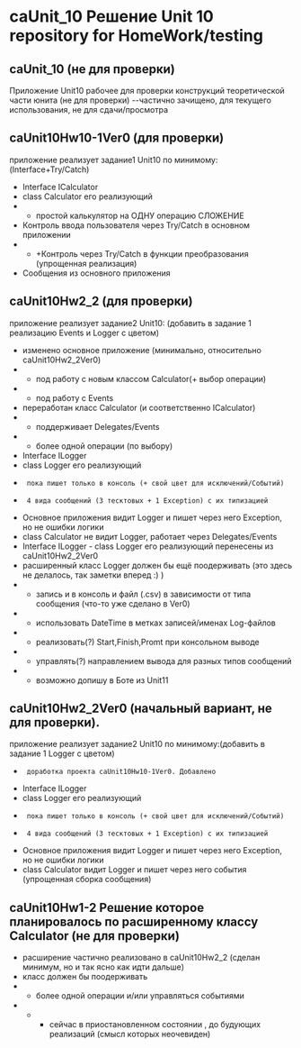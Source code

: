 # caUnit_10 Решение Unit 10 repository for HomeWork/testing
## caUnit_10  (не для проверки)
Приложение Unit10 рабочее для проверки конструкций теоретической части юнита (не для проверки)
--частично зачищено, для текущего использования, не для сдачи/просмотра

## caUnit10Hw10-1Ver0 (для проверки)
приложение реализует задание1 Unit10 по минимому:(Interface+Try/Catch)
- Interface ICalculator
- class Calculator его реализующий 
- - простой калькулятор на ОДНУ операцию СЛОЖЕНИЕ
- Контроль ввода пользователя через Try/Catch в основном приложении
- - +Контроль через Try/Catch в функции преобразования (упрощенная реализация) 
- Сообщения из основного приложения

## caUnit10Hw2_2  (для проверки) 
приложение реализует задание2 Unit10: (добавить в задание 1 реализацию Events и Logger с цветом)
- изменено основное приложение (минимально, относительно caUnit10Hw2_2Ver0) 
- - под работу с новым классом Calculator(+ выбор операции)
- - под работу с Events 
- переработан класс Calculator (и соответственно ICalculator)
- - поддерживает Delegates/Events 
- - более одной операции (по выбору)
- Interface ILogger 
- class Logger его реализующий
-      пока пишет только в консоль (+ свой цвет для исключений/Событий)
-      4 вида сообщений (3 тесктовых + 1 Exception) с их типизацией
- Основное приложения видит Logger и пишет через него Exception, но не ошибки логики
- class Calculator не видит Logger, работает через Delegates/Events
- Interface ILogger - class Logger его реализующий перенесены из caUnit10Hw2_2Ver0
- расширенный класс Logger должен бы ещё поодерживать (это здесь не делалось, так заметки вперед :) )
- - запись и в консоль и файл (.csv) в зависимости от типа сообщения (что-то уже сделано в Ver0)
- - использовать DateTime в метках записей/именах Log-файлов
- - реализовать(?) Start,Finish,Promt при консольном выводе
- - управлять(?) направлением вывода для разных типов сообщений
- - возможно допишу в Боте из Unit11

## caUnit10Hw2_2Ver0 (начальный вариант, не для проверки).
приложение реализует задание2 Unit10 по минимому:(добавить в задание 1 Logger с цветом)
-      доработка проекта caUnit10Hw10-1Ver0. Добавлено
- Interface ILogger
- class Logger его реализующий
-      пока пишет только в консоль (+ свой цвет для исключений/Событий)
-      4 вида сообщений (3 тесктовых + 1 Exception) с их типизацией
- Основное приложения видит Logger и пишет через него Exception, но не ошибки логики
- class Calculator видит Logger и пишет через него события (упрощенная сборка сообщения)

## caUnit10Hw1-2 Решение которое планировалось по расширенному классу Calculator (не для проверки)
- расширение частично реализовано в caUnit10Hw2_2 (сделан минимум, но и так ясно как идти дальше)
- класс должен бы поодерживать
- - более одной операции и/или управляться событиями
- - - сейчас в приостановленном состоянии , до будующих реализаций (смысл которых неочевиден)
